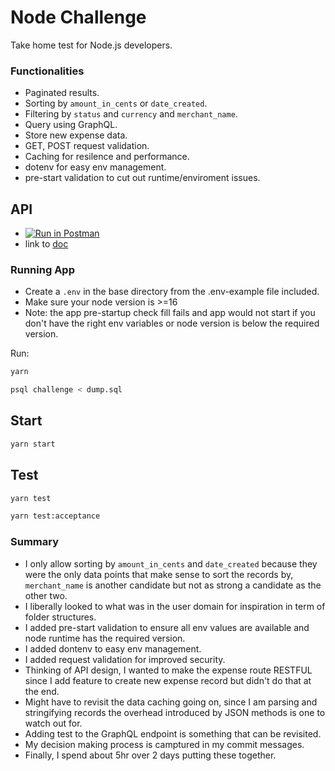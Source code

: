 # Node Challenge

Take home test for Node.js developers.

### Functionalities
- Paginated results.
- Sorting by `amount_in_cents` or `date_created`.
- Filtering by `status` and `currency` and `merchant_name`.
- Query using GraphQL.
- Store new expense data.
- GET, POST request validation.
- Caching for resilence and performance.
- dotenv for easy env management.
- pre-start validation to cut out runtime/enviroment issues.


## API
- [![Run in Postman](https://run.pstmn.io/button.svg)](https://www.getpostman.com/collections/62826cc1b0de3d2e57ff)
- link to [doc](https://documenter.getpostman.com/view/263074/UVknubhG#2081ec66-2cd2-4fa3-b18a-a3259a7be31c)


### Running App

- Create a `.env` in the base directory from the .env-example file included.
- Make sure your node version is >=16
- Note: the app pre-startup check fill fails and app would not start if you don't have the right env variables or node version is below the required version.


Run:


```bash
yarn
```

```bash
psql challenge < dump.sql
```

## Start

```bash
yarn start
```


## Test


```bash
yarn test
```


```bash
yarn test:acceptance
```


### Summary
- I only allow sorting by `amount_in_cents` and `date_created` because they were the only data points that make sense to sort the records by, `merchant_name` is another candidate but not as strong a candidate as the other two.
- I liberally looked to what was in the user domain for inspiration in term of folder structures.
- I added pre-start validation to ensure all env values are available and node runtime has the required version.
- I added dontenv to easy env management.
- I added request validation for improved security.
- Thinking of API design, I wanted to make the expense route RESTFUL since I add feature to create new expense record but didn't do that at the end.
- Might have to revisit the data caching going on, since I am parsing and stringifying records the overhead introduced by JSON methods is one to watch out for.
- Adding test to the GraphQL endpoint is something that can be revisited.
- My decision making process is camptured in my commit messages.
- Finally, I spend about 5hr over 2 days putting these together.
